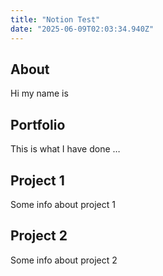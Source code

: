 ```yaml
---
title: "Notion Test"
date: "2025-06-09T02:03:34.940Z"
---
```



## About

Hi my name is


## Portfolio

This is what I have done …


## Project 1

Some info about project 1


## Project 2

Some info about project 2

